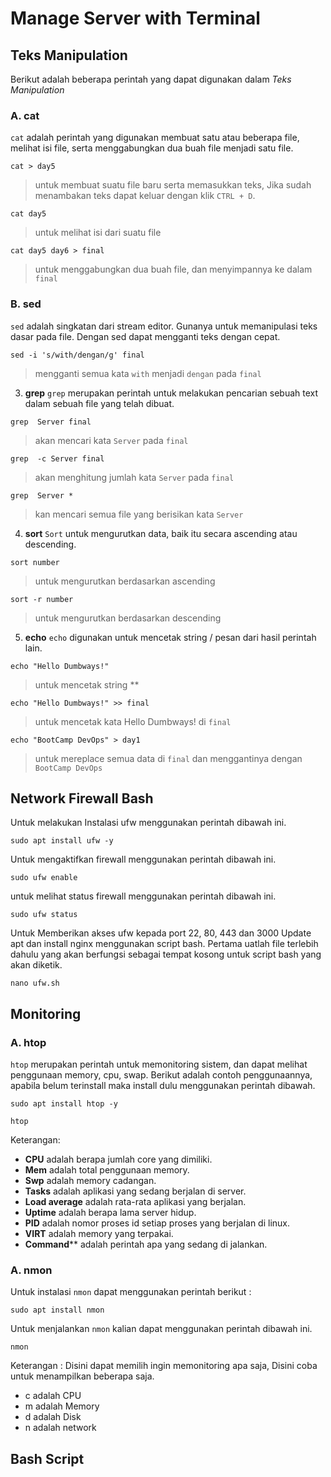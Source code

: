 # Manage Server with Terminal

## Teks Manipulation
Berikut adalah beberapa perintah yang dapat digunakan dalam *Teks Manipulation*

### A. **cat**
`cat` adalah perintah yang digunakan membuat satu atau beberapa file, melihat isi file, serta menggabungkan dua buah file menjadi satu file.

```
cat > day5
```
> untuk membuat suatu file baru serta memasukkan teks, Jika sudah menambakan teks dapat keluar dengan klik `CTRL + D`.

```
cat day5
```
> untuk melihat isi dari suatu file

```
cat day5 day6 > final
```
> untuk menggabungkan dua buah file, dan menyimpannya ke dalam `final`

### B. **sed**
`sed` adalah singkatan dari stream editor. Gunanya untuk memanipulasi teks dasar pada file. Dengan sed dapat mengganti teks dengan cepat.

```
sed -i 's/with/dengan/g' final
```
>mengganti semua kata `with` menjadi `dengan` pada `final`

3. **grep**
`grep` merupakan perintah untuk melakukan pencarian sebuah text dalam sebuah file yang telah dibuat.

```
grep  Server final
```
> akan mencari kata `Server` pada `final`

```
grep  -c Server final
```
> akan menghitung jumlah kata `Server` pada `final`

```
grep  Server *
```
> kan mencari semua file yang berisikan kata `Server`

4. **sort**
`Sort` untuk mengurutkan data, baik itu secara ascending atau descending.

```
sort number
```
>untuk mengurutkan berdasarkan ascending

```
sort -r number
```
>untuk mengurutkan berdasarkan descending

5. **echo**
`echo` digunakan untuk mencetak string / pesan dari hasil perintah lain.

```
echo "Hello Dumbways!"
```
>untuk mencetak string **

```
echo "Hello Dumbways!" >> final
```
>untuk mencetak kata Hello Dumbways! di `final`    

```
echo "BootCamp DevOps" > day1
```
>untuk mereplace semua data di `final` dan menggantinya dengan `BootCamp DevOps`


## Network Firewall Bash

Untuk melakukan Instalasi ufw menggunakan perintah dibawah ini.
```
sudo apt install ufw -y
```

Untuk mengaktifkan firewall menggunakan perintah dibawah ini.
```
sudo ufw enable
```
untuk melihat status firewall menggunakan perintah dibawah ini.
```
sudo ufw status
```
Untuk Memberikan akses ufw kepada port 22, 80, 443 dan 3000 Update apt dan install nginx menggunakan script bash. Pertama uatlah file terlebih dahulu yang akan berfungsi sebagai tempat kosong untuk script bash yang akan diketik.
```
nano ufw.sh
```





## Monitoring

### A. **htop**
`htop` merupakan perintah untuk memonitoring sistem, dan dapat melihat penggunaan memory, cpu, swap. Berikut adalah contoh penggunaannya, apabila belum terinstall maka install dulu menggunakan perintah dibawah.

```
sudo apt install htop -y
```
```
htop
```

Keterangan: 
- **CPU** adalah berapa jumlah core yang dimiliki.
- **Mem** adalah total penggunaan memory.
- **Swp** adalah memory cadangan.
- **Tasks** adalah aplikasi yang sedang berjalan di server.
- **Load average** adalah rata-rata aplikasi yang berjalan.
- **Uptime** adalah berapa lama server hidup.
- **PID** adalah nomor proses id setiap proses yang berjalan di linux.
- **VIRT** adalah memory yang terpakai.
- **Command**** adalah perintah apa yang sedang di jalankan.

### A. **nmon**
Untuk instalasi `nmon` dapat menggunakan perintah berikut :
```
sudo apt install nmon
```

Untuk menjalankan `nmon` kalian dapat menggunakan perintah dibawah ini.
```
nmon
```
Keterangan : Disini dapat memilih ingin memonitoring apa saja, Disini coba untuk menampilkan beberapa saja.

- c adalah CPU
- m adalah Memory
- d adalah Disk
- n adalah network


## Bash Script

